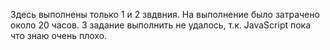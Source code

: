 Здесь выполнены только 1 и 2 звдвния.
На выполнение было затрачено около 20 часов.
3 задание выполнить не удалось, т.к. JavaScript пока что знаю очень плохо.
